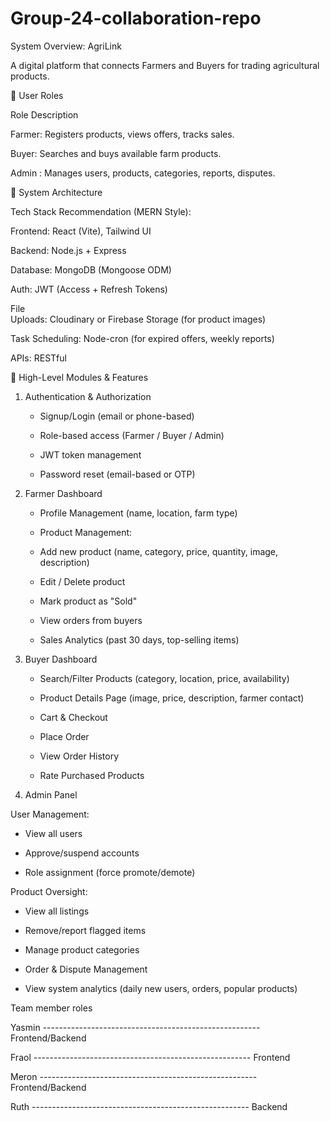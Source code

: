 # Group-24-collaboration-repo

System Overview: AgriLink

   A digital platform that connects Farmers and  Buyers for trading agricultural products.

   

👥 User Roles


Role                                                                                                      Description

Farmer:                                                                                   Registers products, views offers, tracks sales.


Buyer:                                                                                    Searches and buys available farm products.


Admin :                                                                                   Manages users, products, categories, reports, disputes.


     

📐 System Architecture



Tech Stack Recommendation (MERN Style):


Frontend:     React (Vite), Tailwind UI


Backend:      Node.js + Express


Database:     MongoDB (Mongoose ODM)


Auth:         JWT (Access + Refresh Tokens)


File          
Uploads:      Cloudinary or Firebase Storage (for product images)


Task 
Scheduling:   Node-cron (for expired offers, weekly reports)


APIs:         RESTful



🧩 High-Level Modules & Features


1. Authentication & Authorization
   
   
    - Signup/Login (email or phone-based)
   

    - Role-based access (Farmer / Buyer / Admin)
   

    - JWT token management
   

    - Password reset (email-based or OTP)
   
  
3. Farmer Dashboard
   
  
   - Profile Management (name, location, farm type)
  

   - Product Management:
   

   - Add new product (name, category, price, quantity, image, description)
   

   - Edit / Delete product
   

   - Mark product as "Sold"
   

   - View orders from buyers
  

   - Sales Analytics (past 30 days, top-selling items)
   

3. Buyer Dashboard
   
   
   - Search/Filter Products (category, location, price, availability)
   

   - Product Details Page (image, price, description, farmer contact)
   

   - Cart & Checkout
   

   - Place Order
   

   - View Order History
   

   - Rate Purchased Products
   

5. Admin Panel
   

 User Management:
 

   - View all users
   

   - Approve/suspend accounts
   

   - Role assignment (force promote/demote)
   


  Product Oversight:
  

   - View all listings
     

   - Remove/report flagged items
     

   - Manage product categories
     

   - Order & Dispute Management
     

   - View system analytics (daily new users, orders, popular products)


Team member roles
  
  Yasmin   ------------------------------------------------------ Frontend/Backend
  

  
  Fraol    ------------------------------------------------------ Frontend
  

  
  Meron    ------------------------------------------------------ Frontend/Backend
  

  
  Ruth     ------------------------------------------------------ Backend




